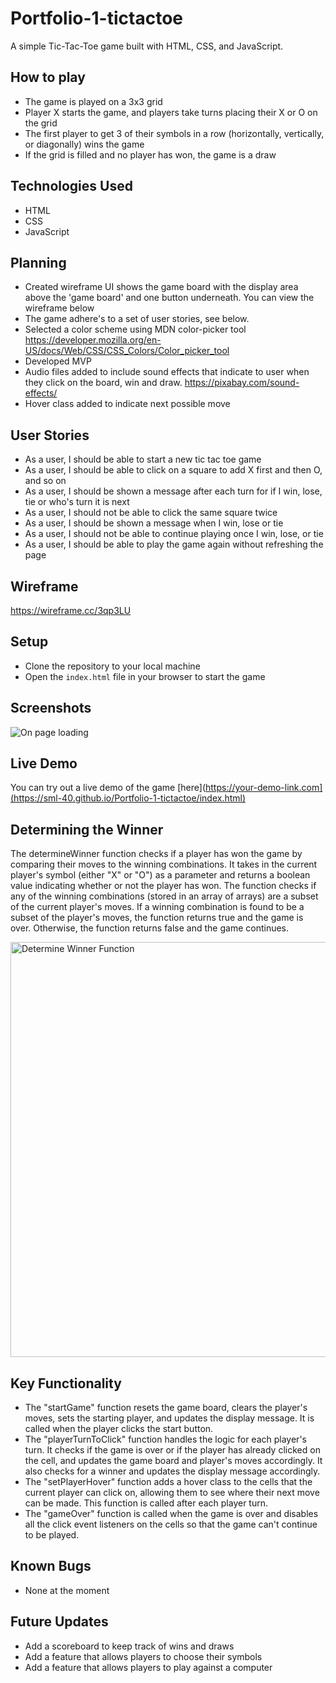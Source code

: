 # Portfolio-1-tictactoe
A simple Tic-Tac-Toe game built with HTML, CSS, and JavaScript.

## How to play
- The game is played on a 3x3 grid
- Player X starts the game, and players take turns placing their X or O on the grid
- The first player to get 3 of their symbols in a row (horizontally, vertically, or diagonally) wins the game
- If the grid is filled and no player has won, the game is a draw

## Technologies Used
- HTML
- CSS
- JavaScript

## Planning
- Created wireframe UI shows the game board with the display area above the 'game board' and one button underneath. You can view the wireframe below
- The game adhere's to a set of user stories, see below.
- Selected a color scheme using MDN color-picker tool https://developer.mozilla.org/en-US/docs/Web/CSS/CSS_Colors/Color_picker_tool
- Developed MVP
- Audio files added to include sound effects that indicate to user when they click on the board, win and draw. https://pixabay.com/sound-effects/
- Hover class added to indicate next possible move

## User Stories
- As a user, I should be able to start a new tic tac toe game
- As a user, I should be able to click on a square to add X first and then O, and so on
- As a user, I should be shown a message after each turn for if I win, lose, tie or who's turn it is next
- As a user, I should not be able to click the same square twice
- As a user, I should be shown a message when I win, lose or tie
- As a user, I should not be able to continue playing once I win, lose, or tie
- As a user, I should be able to play the game again without refreshing the page

## Wireframe
https://wireframe.cc/3qp3LU

## Setup
- Clone the repository to your local machine
- Open the `index.html` file in your browser to start the game

## Screenshots

![On page loading](https://user-images.githubusercontent.com/114579141/212066993-56536469-43db-4dfb-949e-9c03c88134b6.png)

## Live Demo
You can try out a live demo of the game [here](https://your-demo-link.com](https://sml-40.github.io/Portfolio-1-tictactoe/index.html)

## Determining the Winner
The determineWinner function checks if a player has won the game by comparing their moves to the winning combinations. It takes in the current player's symbol (either "X" or "O") as a parameter and returns a boolean value indicating whether or not the player has won. The function checks if any of the winning combinations (stored in an array of arrays) are a subset of the current player's moves. If a winning combination is found to be a subset of the player's moves, the function returns true and the game is over. Otherwise, the function returns false and the game continues.

<img width="664" alt="Determine Winner Function" src="https://user-images.githubusercontent.com/114579141/212081129-221b4a38-4f88-40f9-976d-bccb34297410.png">

## Key Functionality
- The "startGame" function resets the game board, clears the player's moves, sets the starting player, and updates the display message. It is called when the   player clicks the start button.
- The "playerTurnToClick" function handles the logic for each player's turn. It checks if the game is over or if the player has already clicked on the cell,   and updates the game board and player's moves accordingly. It also checks for a winner and updates the display message accordingly.
- The "setPlayerHover" function adds a hover class to the cells that the current player can click on, allowing them to see where their next move can be made.   This function is called after each player turn.
- The "gameOver" function is called when the game is over and disables all the click event listeners on the cells so that the game can't continue to be played.

## Known Bugs
- None at the moment

## Future Updates
- Add a scoreboard to keep track of wins and draws
- Add a feature that allows players to choose their symbols
- Add a feature that allows players to play against a computer
